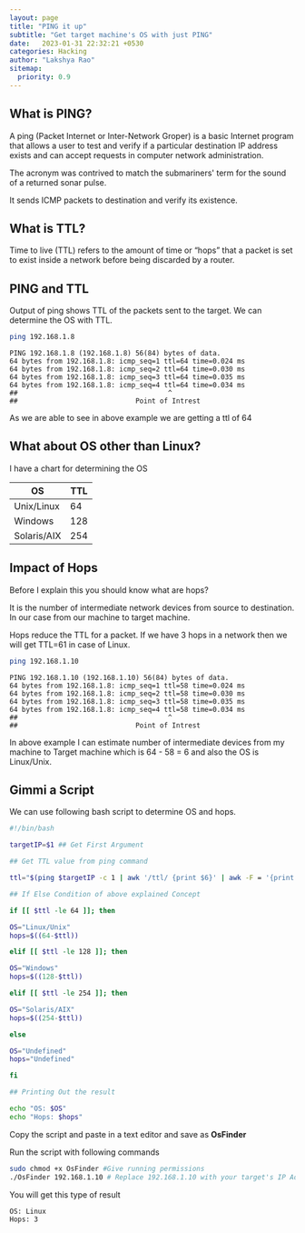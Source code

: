 ```yaml
---
layout: page
title: "PING it up"
subtitle: "Get target machine's OS with just PING"
date:   2023-01-31 22:32:21 +0530
categories: Hacking
author: "Lakshya Rao"
sitemap:
  priority: 0.9
---
```


## What is PING?

A ping (Packet Internet or Inter-Network Groper) is a basic Internet program that allows a user to test and verify if a particular destination IP address exists and can accept requests in computer network administration.

The acronym was contrived to match the submariners' term for the sound of a returned sonar pulse.

It sends ICMP packets to destination and verify its existence.

## What is TTL?

Time to live (TTL) refers to the amount of time or “hops” that a packet is set to exist inside a network before being discarded by a router.

## PING and TTL

Output of ping shows TTL of the packets sent to the target. We can determine the OS with TTL.

```bash
ping 192.168.1.8
```

```console
PING 192.168.1.8 (192.168.1.8) 56(84) bytes of data.
64 bytes from 192.168.1.8: icmp_seq=1 ttl=64 time=0.024 ms
64 bytes from 192.168.1.8: icmp_seq=2 ttl=64 time=0.030 ms
64 bytes from 192.168.1.8: icmp_seq=3 ttl=64 time=0.035 ms
64 bytes from 192.168.1.8: icmp_seq=4 ttl=64 time=0.034 ms
##                                     ^
##                             Point of Intrest
```

As we are able to see in above example we are getting a ttl of 64

## What about OS other than Linux?

I have a chart for determining the OS

| OS | TTL |
| --- | --- |
| Unix/Linux | 64 |
| Windows | 128 |
| Solaris/AIX | 254 |

## Impact of Hops


Before I explain this you should know what are hops?

It is the number of intermediate network devices from source to destination. In our case from our machine to target machine.

Hops reduce the TTL for a packet. If we have 3 hops in a network then we will get TTL=61 in case of Linux.

```bash
ping 192.168.1.10
```

```console
PING 192.168.1.10 (192.168.1.10) 56(84) bytes of data.
64 bytes from 192.168.1.8: icmp_seq=1 ttl=58 time=0.024 ms
64 bytes from 192.168.1.8: icmp_seq=2 ttl=58 time=0.030 ms
64 bytes from 192.168.1.8: icmp_seq=3 ttl=58 time=0.035 ms
64 bytes from 192.168.1.8: icmp_seq=4 ttl=58 time=0.034 ms
##                                     ^
##                             Point of Intrest
```

In above example I can estimate number of intermediate devices from my machine to Target machine which is 64 - 58 = 6 and also the OS is Linux/Unix.

## Gimmi a Script

We can use following bash script to determine OS and hops.

```bash
#!/bin/bash

targetIP=$1 ## Get First Argument

## Get TTL value from ping command

ttl="$(ping $targetIP -c 1 | awk '/ttl/ {print $6}' | awk -F = '{print $2}')"

## If Else Condition of above explained Concept

if [[ $ttl -le 64 ]]; then

OS="Linux/Unix"
hops=$((64-$ttl))

elif [[ $ttl -le 128 ]]; then

OS="Windows"
hops=$((128-$ttl))

elif [[ $ttl -le 254 ]]; then

OS="Solaris/AIX"
hops=$((254-$ttl))

else

OS="Undefined"
hops="Undefined"

fi

## Printing Out the result

echo "OS: $OS"
echo "Hops: $hops"
```

Copy the script and paste in a text editor and save as **OsFinder**

Run the script with following commands

```bash
sudo chmod +x OsFinder #Give running permissions
./OsFinder 192.168.1.10 # Replace 192.168.1.10 with your target's IP Address
```

You will get this type of result

```console
OS: Linux
Hops: 3
```
